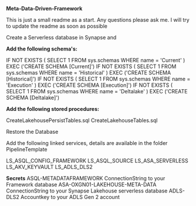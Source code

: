**Meta-Data-Driven-Framework**


This is just a small readme as a start. Any questions please ask me. I will try to update the readme as soon as possible

Create a Serverless database in Synapse and 

**Add the following schema's:**

IF NOT EXISTS ( SELECT 1 FROM sys.schemas WHERE name = 'Current' ) EXEC ('CREATE SCHEMA [Current]')
IF NOT EXISTS ( SELECT 1 FROM sys.schemas WHERE name = 'Historical' ) EXEC ('CREATE SCHEMA [Historical]')
IF NOT EXISTS ( SELECT 1 FROM sys.schemas WHERE name = 'Execution' ) EXEC ('CREATE SCHEMA [Execution]')
IF NOT EXISTS ( SELECT 1 FROM sys.schemas WHERE name = 'Deltalake' ) EXEC ('CREATE SCHEMA [Deltalake]')

**Add the following stored procedures:**

CreateLakehousePersistTables.sql
CreateLakehouseTables.sql

Restore the Database


Add the following linked services, details are available in the folder PipelineTemplate

LS_ASQL_CONFIG_FRAMEWORK
LS_ASQL_SOURCE
LS_ASA_SERVERLESS
LS_AKV_KEYVAULT
LS_ADLS_DLS2

**Secrets**
ASQL-METADATAFRAMEWORK  ConnectionString to your Framework database
ASA-OXGN01-LAKEHOUSE-META-DATA  ConnectionString to your Synapse Lakehouse serverless database
ADLS-DLS2  Accountkey to your ADLS Gen 2 account